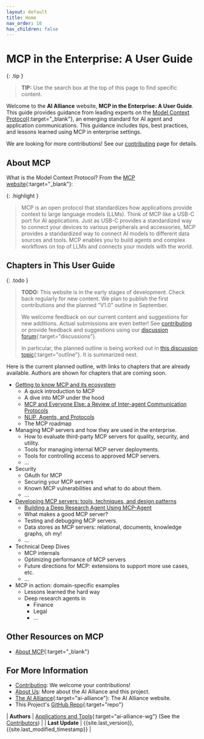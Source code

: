 ```yaml
---
layout: default
title: Home
nav_order: 10
has_children: false
---
```


# MCP in the Enterprise: A User Guide

{: .tip }
> **TIP:** Use the search box at the top of this page to find specific content.

Welcome to the **AI Alliance** website, **MCP in the Enterprise: A User Guide**. This guide provides guidance from leading experts on the [Model Context Protocol](https://modelcontextprotocol.io/introduction){:target="_blank"}, an emerging standard for AI agent and application communications. This guidance includes tips, best practices, and lessons learned using MCP in enterprise settings.

We are looking for more contributions! See our [contributing]({{site.baseurl}}/contributing) page for details.

## About MCP 

What is the Model Context Protocol? From the [MCP website](https://modelcontextprotocol.io/introduction){:target="_blank"}:

{: .highlight }
> MCP is an open protocol that standardizes how applications provide context to large language models (LLMs). Think of MCP like a USB-C port for AI applications. Just as USB-C provides a standardized way to connect your devices to various peripherals and accessories, MCP provides a standardized way to connect AI models to different data sources and tools. MCP enables you to build agents and complex workflows on top of LLMs and connects your models with the world.

## Chapters in This User Guide

{: .todo }
> **TODO:** This website is in the early stages of development. Check back regularly for new content. We plan to publish the first contributions and the planned &ldquo;V1.0&rdquo; outline in September.
>
> We welcome feedback on our current content and suggestions for new additions. Actual submissions are even better! See [contributing]({{site.baseurl}}/contributing) or provide feedback and suggestions using our [discussion forum](https://github.com/The-AI-Alliance/enterprise-MCP/discussions){:target="discussions"}.
>
> In particular, the planned outline is being worked out in [this discussion topic](https://github.com/The-AI-Alliance/enterprise-MCP/discussions/4){:target="outline"}. It is summarized next. 

Here is the current planned outline, with links to chapters that are already available. Authors are shown for chapters that are coming soon. 

* [Getting to know MCP and its ecosystem]({{site.baseurl}}/getting-to-know-mcp/)
  * A quick introduction to MCP
  * A dive into MCP under the hood
  * [MCP and Everyone Else: a Review of Inter-agent Communication Protocols]({{site.baseurl}}/getting-to-know-mcp/mcp-and-everyone-else/)
  * [NLIP, Agents, and Protocols]({{site.baseurl}}/getting-to-know-mcp/nlip/)
  * The MCP roadmap
* Managing MCP servers and how they are used in the enterprise.
  * How to evaluate third-party MCP servers for quality, security, and utility.
  * Tools for managing internal MCP server deployments.
  * Tools for controlling access to approved MCP servers.
  * …
* Security
  * OAuth for MCP
  * Securing your MCP servers
  * Known MCP vulnerabilities and what to do about them.
  * …
* [Developing MCP servers: tools, techniques, and design patterns]({{site.baseurl}}/developing-mcp-servers/)
  * [Building a Deep Research Agent Using MCP-Agent]({{site.baseurl}}/developing-mcp-servers/deep-research-mcp-agent/)
  * What makes a good MCP server?
  * Testing and debugging MCP servers.
  * Data stores as MCP servers: relational, documents, knowledge graphs, oh my!
  * …
* Technical Deep Dives
  * MCP internals
  * Optimizing performance of MCP servers
  * Future directions for MCP: extensions to support more use cases, etc.
  * …
* MCP in action: domain-specific examples
  * Lessons learned the hard way
  * Deep research agents in
    * Finance
    * Legal
    * …

## Other Resources on MCP

* [About MCP](https://modelcontextprotocol.io/introduction){:target="_blank"}

## For More Information

* [Contributing]({{site.baseurl}}/contributing): We welcome your contributions! 
* [About Us]({{site.baseurl}}/about): More about the AI Alliance and this project.
* [The AI Alliance](https://thealliance.ai){:target="ai-alliance"}: The AI Alliance website.
* This Project's [GitHub Repo](https://github.com/The-AI-Alliance/enterprise-MCP){:target="repo"}

| **Authors**     | [Applications and Tools](https://thealliance.ai/focus-areas/applications-and-tools){:target="ai-alliance-wg"} (See the [Contributors]({{site.baseurl}}/contributing/#contributors)) |
| **Last Update** | {{site.last_version}}, {{site.last_modified_timestamp}} |
